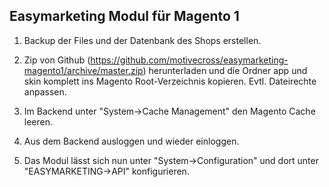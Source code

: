 ## Easymarketing Modul für Magento 1

1. Backup der Files und der Datenbank des Shops erstellen.  

2. Zip von Github (https://github.com/motivecross/easymarketing-magento1/archive/master.zip) herunterladen und die Ordner app und skin komplett ins Magento Root-Verzeichnis kopieren. Evtl. Dateirechte anpassen.  

3. Im Backend unter "System->Cache Management" den Magento Cache leeren.  

4. Aus dem Backend ausloggen und wieder einloggen.  

5. Das Modul lässt sich nun unter "System->Configuration" und dort unter "EASYMARKETING->API" konfigurieren.